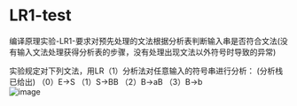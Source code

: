 # LR1-test
编译原理实验-LR1-要求对预先处理的文法根据分析表判断输入串是否符合文法(没有输入文法处理获得分析表的步骤，没有处理出现文法以外符号时导致的异常)

实验规定对下列文法，用LR（1）分析法对任意输入的符号串进行分析： (分析栈已给出)
（0）E->S
（1）S->BB
（2）B->aB
（3）B->b
<br/>
![image](https://user-images.githubusercontent.com/83165884/200255766-3db08f7f-1c67-48a7-a0cd-8c46d8ebc0ff.png)


